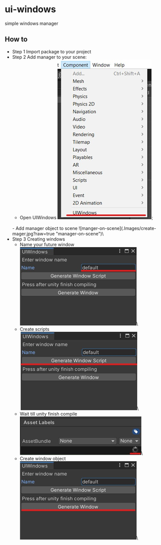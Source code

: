 # ui-windows
 simple windows manager

 ## How to
 - Step 1
 Import package to your project
 - Step 2
 Add manager to your scene:
    - Open UIWindows
    ![manger-window](.Images/components-uiwindows.jpg?raw=true "manager-window");
    <br>
    - Add manager object to scene
    ![manger-on-scene](.Images/create-mager.jpg?raw=true "manager-on-scene")\
 - Step 3
 Creating windows
    - Name your future window
    ![window-naming](.Images/enter-window-name.jpg?raw=true "window-naming")\
    - Create scripts
    ![scripts-generation](.Images/generate-scripts.jpg?raw=true "scripts-generation")\
    - Wait till unity finish compile
    ![wait](.Images/wait.jpg?raw=true "wait")\
    - Create window object
    ![generate-window](.Images/generate-window.jpg?raw=true "generate-window")\
